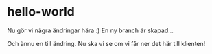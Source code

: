 # hello-world

Nu gör vi några ändringar hära :)
En ny branch är skapad...


Och ännu en till ändring. Nu ska vi se om vi får ner det här till klienten!
